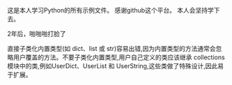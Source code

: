 这是本人学习Python的所有示例文件。
感谢github这个平台。
本人会坚持学下去。

2年后，啪啪啪打脸了

直接子类化内置类型(如 dict、list 或 str)容易出错,因为内置类型的方法通常会忽略用户覆盖的方法。不要子类化内置类型,用户自己定义的类应该继承 collections 模块中的类,例如UserDict、UserList 和 UserString,这些类做了特殊设计,因此易于扩展。